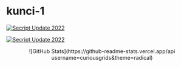 
# kunci-1

<p align="left">
<a href="#"><img title="Secript Update 2022" src="https://img.shields.io/badge/KUNCI%20PYTHON-ENCRYPT LENGKAP-green?colorA=%2&colorB=%23017e40&style=for-the-badge"></a>
<p align="center">

<p align="left">
<a href="#"><img title="Secript Update 2022" src="https://img.shields.io/badge/MASTER%20MASTER-KUNCiENCRYPT LENGKAP-green?colorA=%2&colorB=%23017e40&style=for-the-badge"></a>
<p align="center">
![GitHub Stats](https://github-readme-stats.vercel.app/api username=curiousgrids&theme=radical)
